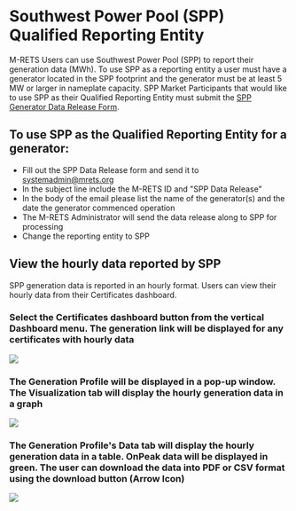 # Southwest Power Pool (SPP) Qualified Reporting Entity 

M-RETS Users can use Southwest Power Pool (SPP) to report their generation data (MWh). To use SPP as a reporting entity a user must have a generator located in the SPP footprint and the generator must be at least 5 MW or larger in nameplate capacity. SPP Market Participants that would like to use SPP as their Qualified Reporting Entity must submit the [SPP Generator Data Release Form](https://www.mrets.org/wp-content/uploads/2018/08/SPP-and-M-RETS-Release-2018-PDF.pdf).

## To use SPP as the Qualified Reporting Entity for a generator:

* Fill out the SPP Data Release form and send it to systemadmin@mrets.org 
* In the subject line include the M-RETS ID and "SPP Data Release"
* In the body of the email please list the name of the generator(s) and the date the generator commenced operation
* The M-RETS Administrator will send the data release along to SPP for processing
* Change the reporting entity to SPP  

## View the hourly data reported by SPP

SPP generation data is reported in an hourly format. Users can view their hourly data from their Certificates dashboard. 

### Select the Certificates dashboard button from the vertical Dashboard menu. The generation link will be displayed for any certificates with hourly data 
![](https://github.com/mrets/photos/blob/f90e527a39d98cecd3dfaf2728aaa0daebc00200/MISO_1.png?raw=true)

### The Generation Profile will be displayed in a pop-up window. The Visualization tab will display the hourly generation data in a graph 
![](https://github.com/mrets/photos/blob/f90e527a39d98cecd3dfaf2728aaa0daebc00200/MISO_2.png?raw=true)

### The Generation Profile's Data tab will display the hourly generation data in a table. OnPeak data will be displayed in green. The user can download the data into PDF or CSV format using the download button (Arrow Icon) 
![](https://github.com/mrets/photos/blob/f90e527a39d98cecd3dfaf2728aaa0daebc00200/MISO_3.png?raw=true)

